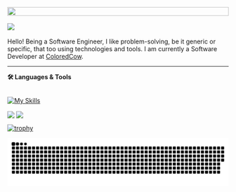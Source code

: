 <p align='center'>
  <img src='https://user-images.githubusercontent.com/74038190/225813708-98b745f2-7d22-48cf-9150-083f1b00d6c9.gif' width="100%" height="30%"/>
</p>
<img src='https://user-images.githubusercontent.com/74038190/212284100-561aa473-3905-4a80-b561-0d28506553ee.gif' />


Hello! Being a Software Engineer, I like problem-solving, be it generic or specific, that too using technologies and tools. I am currently a Software Developer at <a href="https://coloredcow.com?utm_source=github&utm_medium=P4NK4J">ColoredCow</a>. 

<hr/>
<b>🛠️ Languages & Tools</b>
<br/><br />
  
  [![My Skills](https://skillicons.dev/icons?i=flask,laravel,bootstrap,tailwind,js,flutter,vue,html,css,py,cpp,figma)](https://skillicons.dev)
    
<img align="center" src="https://github-readme-stats.vercel.app/api?username=GauravGusain98&show_icons=true&include_all_commits=true&count_private=true&line_height=24&theme=vue&hide=stars" />  <img align="center" src="https://github-readme-stats.vercel.app/api/top-langs/?username=GauravGusain98&show_icons=true&include_all_commits=true&line_height=30&count_private=true&layout=compact&theme=vue" />

[![trophy](https://github-profile-trophy.vercel.app/?username=GauravGusain98&margin-w=15)](https://github.com/GauravGusain98/github-profile-trophy)

![Snake animation](https://github.com/GauravGusain98/GauravGusain98/blob/snake/github-contribution-grid-snake.svg)

